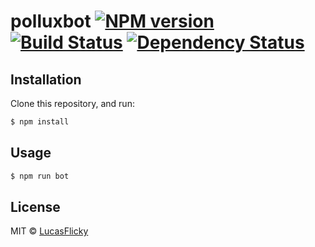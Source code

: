 # polluxbot [![NPM version][npm-image]][npm-url] [![Build Status][travis-image]][travis-url] [![Dependency Status][daviddm-image]][daviddm-url]
> 

## Installation

Clone this repository, and run:
```sh
$ npm install
```

## Usage

```js
$ npm run bot
```
## License

MIT © [LucasFlicky](lucasflicky.com)


[npm-image]: https://badge.fury.io/js/polluxbot.svg
[npm-url]: https://npmjs.org/package/polluxbot
[travis-image]: https://travis-ci.org//polluxbot.svg?branch=master
[travis-url]: https://travis-ci.org//polluxbot
[daviddm-image]: https://david-dm.org//polluxbot.svg?theme=shields.io
[daviddm-url]: https://david-dm.org//polluxbot
